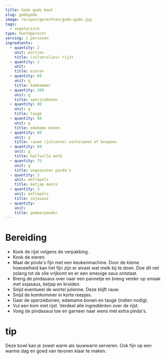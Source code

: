 ```yaml
---
title: Gado gado bowl
slug: gadogado
image: recipes/gerechten/gado-gado.jpg
tags:
  - vegetarisch
type: hoofdgerecht
serving: 2 personen
ingredients:
  - quantity: 2
    unit: porties
    title: (zilvervlies) rijst
  - quantity: 2
    unit:
    title: eieren
  - quantity: 60
    unit: g
    title: komkommer
  - quantity: 200
    unit: g
    title: sperziebonen
  - quantity: 80
    unit: g
    title: taugé
  - quantity: 90
    unit: g
    title: edamame bonen
  - quantity: 80
    unit: g
    title: rauwe (julienne) winterpeen of bospeen
  - quantity: 60
    unit: g
    title: halfvolle melk
  - quantity: 75
    unit: g
    title: ongezouten pinda's
  - quantity: 2
    unit: eetlepels
    title: ketjap manis
  - quantity: 3
    unit: eetlepels
    title: sojasaus
  - quantity:
    unit:
    title: gemberpoeder
---
```


# Bereiding

- Kook de rijst volgens de verpakking.
- Kook de eieren.
- Maal de pinda's fijn met een keukenmachine. Door de kleine hoeveelheid kan het fijn zijn er alvast wat melk bij te doen. Doe dit net zolang tot de olie vrijkomt en er een smeuige saus ontstaat.
- Breng de pindasaus over naar een pannetje en breng verder op smaak met sojasaus, ketjap en kruiden.
- Snijd eventueel de wortel julienne. Deze blijft rauw.
- Snijd de komkommer in korte reepjes.
- Gaar de sperziebonen, edamame bonen en taugé (indien nodig).
- Vul een kom met rijst. Verdeel alle ingrediënten over de rijst.
- Voeg de pindasaus toe en garneer naar wens met extra pinda's.

# tip

Deze bowl kan je zowel warm als lauwwarm serveren. Ook fijn op een warme dag en goed van tevoren klaar te maken.
